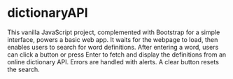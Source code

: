 # dictionaryAPI

This vanilla JavaScript project, complemented with Bootstrap for a simple interface, powers a basic web app. It waits for the webpage to load, then enables users to search for word definitions. After entering a word, users can click a button or press Enter to fetch and display the definitions from an online dictionary API. Errors are handled with alerts. A clear button resets the search.
